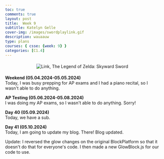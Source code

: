 ```yaml
---
toc: true
comments: true
layout: post
title:  Week 9
subtitle: Katelyn Gelle
cover-img: /images/swordplaylink.gif
description: wauaauw
type: plans
courses: { csse: {week: 9} }
categories: [C1.4]
---
```


<div style="text-align: center; margin-top: 20px; margin-bottom: 20px;">
  <img src="{{site.baseurl}}/images/anito/canyouhearmelink.gif" alt="Link, The Legend of Zelda: Skyward Sword" />
</div>  

**Weekend (05.04.2024-05.05.2024)**  
Today, I was busy prepping for AP exams and I had a piano recital, so I wasn't able to do anything.  

**AP Testing (05.06.2024-05.08.2024)**  
I was doing my AP exams, so I wasn't able to do anything. Sorry!  

**Day 40 (05.09.2024)**  
Today, we have a sub.  

**Day 41 (05.10.2024)**  
Today, I am going to update my blog. There! Blog updated.  

Update: I reversed the glow changes on the original BlockPlatform so that it doesn't do that for everyone's code. I then made a new GlowBlock.js for our code to use.